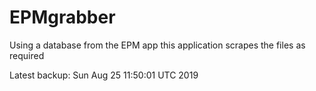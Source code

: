 # EPMgrabber
Using a database from the EPM app this application scrapes the files as required


Latest backup: Sun Aug 25 11:50:01 UTC 2019
